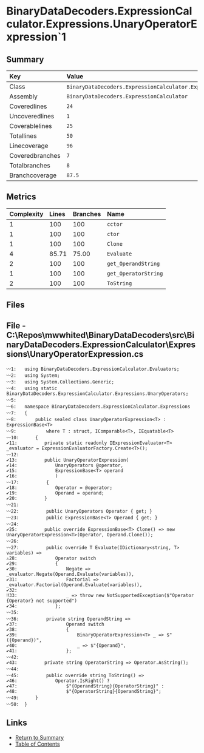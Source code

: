 ﻿# BinaryDataDecoders.ExpressionCalculator.Expressions.UnaryOperatorExpression`1

## Summary

| Key             | Value                                                                           |
| :-------------- | :------------------------------------------------------------------------------ |
| Class           | `BinaryDataDecoders.ExpressionCalculator.Expressions.UnaryOperatorExpression`1` |
| Assembly        | `BinaryDataDecoders.ExpressionCalculator`                                       |
| Coveredlines    | `24`                                                                            |
| Uncoveredlines  | `1`                                                                             |
| Coverablelines  | `25`                                                                            |
| Totallines      | `50`                                                                            |
| Linecoverage    | `96`                                                                            |
| Coveredbranches | `7`                                                                             |
| Totalbranches   | `8`                                                                             |
| Branchcoverage  | `87.5`                                                                          |

## Metrics

| Complexity | Lines | Branches | Name                 |
| :--------- | :---- | :------- | :------------------- |
| 1          | 100   | 100      | `cctor`              |
| 1          | 100   | 100      | `ctor`               |
| 1          | 100   | 100      | `Clone`              |
| 4          | 85.71 | 75.00    | `Evaluate`           |
| 2          | 100   | 100      | `get_OperandString`  |
| 1          | 100   | 100      | `get_OperatorString` |
| 2          | 100   | 100      | `ToString`           |

## Files

## File - C:\Repos\mwwhited\BinaryDataDecoders\src\BinaryDataDecoders.ExpressionCalculator\Expressions\UnaryOperatorExpression.cs

```CSharp
〰1:   using BinaryDataDecoders.ExpressionCalculator.Evaluators;
〰2:   using System;
〰3:   using System.Collections.Generic;
〰4:   using static BinaryDataDecoders.ExpressionCalculator.Expressions.UnaryOperators;
〰5:   
〰6:   namespace BinaryDataDecoders.ExpressionCalculator.Expressions
〰7:   {
〰8:       public sealed class UnaryOperatorExpression<T> : ExpressionBase<T>
〰9:           where T : struct, IComparable<T>, IEquatable<T>
〰10:      {
✔11:          private static readonly IExpressionEvaluator<T> _evaluator = ExpressionEvaluatorFactory.Create<T>();
〰12:  
✔13:          public UnaryOperatorExpression(
✔14:              UnaryOperators @operator,
✔15:              ExpressionBase<T> operand
✔16:              )
〰17:          {
✔18:              Operator = @operator;
✔19:              Operand = operand;
✔20:          }
〰21:  
〰22:          public UnaryOperators Operator { get; }
〰23:          public ExpressionBase<T> Operand { get; }
〰24:  
✔25:          public override ExpressionBase<T> Clone() => new UnaryOperatorExpression<T>(Operator, Operand.Clone());
〰26:  
〰27:          public override T Evaluate(IDictionary<string, T> variables) =>
⚠28:              Operator switch
✔29:              {
✔30:                  Negate => _evaluator.Negate(Operand.Evaluate(variables)),
✔31:                  Factorial => _evaluator.Factorial(Operand.Evaluate(variables)),
✔32:  
‼33:                  _ => throw new NotSupportedException($"Operator {Operator} not supported")
✔34:              };
〰35:  
〰36:          private string OperandString =>
✔37:                  Operand switch
✔38:                  {
✔39:                      BinaryOperatorExpression<T> _ => $"({Operand})",
✔40:                      _ => $"{Operand}",
✔41:                  };
〰42:  
✔43:          private string OperatorString => Operator.AsString();
〰44:  
〰45:          public override string ToString() =>
✔46:              Operator.IsRight() ?
✔47:                  $"{OperandString}{OperatorString}" :
✔48:                  $"{OperatorString}{OperandString}";
〰49:      }
〰50:  }
```

## Links

* [Return to Summary](Summary.md)
* [Table of Contents](../TOC.md)


